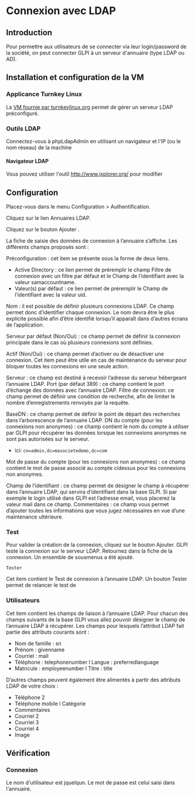 # Connexion avec LDAP

## Introduction

Pour permettre aux utilisateurs de se connecter via leur login/password de la société, on peut connecter GLPI à un serveur d'annuaire (type LDAP ou AD).

## Installation et configuration de la VM

### Applicance Turnkey Linux

La [VM fournie par turnkeylinux.org](https://www.turnkeylinux.org/openldap) permet de gérer un serveur LDAP préconfiguré.


### Outils LDAP

Connectez-vous à phpLdapAdmin en utilisant un navigateur et l'IP (ou le nom réseau) de la machine

#### Navigateur LDAP

Vous pouvez utiliser l'outil http://www.jxplorer.org/ pour modifier

## Configuration

Placez­-vous dans le menu Configuration ­> Authentification.

Cliquez sur le lien Annuaires LDAP.

Cliquez sur le bouton Ajouter .

La fiche de saisie des données de connexion à l’annuaire s’affiche. Les différents champs proposés sont :

Préconfiguration : cet item se présente sous la forme de deux liens.
 -  Active Directory : ce lien permet de préremplir le champ Filtre de connexion avec un filtre par défaut et le Champ de l’identifiant avec la valeur samaccountname.
 - Valeur(s) par défaut : ce lien permet de préremplir le Champ de l’identifiant avec la valeur uid.

Nom : il est possible de définir plusieurs connexions LDAP. Ce champ permet donc d’identifier chaque connexion. Le nom devra être le plus explicite possible afin d’être identifié lorsqu’il apparaît dans d’autres écrans de l’application.

Serveur par défaut (Non/Oui) : ce champ permet de définir la connexion principale dans le cas où plusieurs connexions sont définies.

Actif (Non/Oui) : ce champ permet d’activer ou de désactiver une connexion. Cet item peut être utile en cas de maintenance du serveur pour bloquer toutes les connexions en une seule action.

Serveur : ce champ est destiné à recevoir l’adresse du serveur hébergeant l’annuaire LDAP. Port (par défaut 389) : ce champ contient le port d’échange des données avec l’annuaire LDAP.
Filtre de connexion: ce champ permet de définir une condition de recherche, afin de limiter le nombre d’enregistrements renvoyés par la requête.

BaseDN : ce champ permet de définir le point de départ des recherches dans l’arborescence de l’annuaire LDAP. DN du compte (pour les connexions non anonymes) : ce champ contient le nom du compte à utiliser par GLPI pour récupérer les données lorsque les connexions anonymes ne sont pas autorisées sur le serveur.

 - ici: `cn=admin,dc=masocietedemo,dc=com`


Mot de passe du compte (pour les connexions non anonymes) : ce champ contient le mot de passe associé au compte ci­dessus pour les connexions non anonymes.

Champ de l’identifiant : ce champ permet de désigner le champ à récupérer dans l’annuaire LDAP, qui servira d’identifiant dans la base GLPI. Si par exemple le login utilisé dans GLPI est l’adresse email, vous placerez la valeur mail dans ce champ.
Commentaires : ce champ vous permet d’ajouter toutes les informations que vous jugez nécessaires en vue d’une maintenance ultérieure.

### Test

Pour valider la création de la connexion, cliquez sur le bouton Ajouter. GLPI teste la connexion sur le serveur LDAP.
Retournez dans la fiche de la connexion. Un ensemble de sous­menus a été ajouté.

`Tester`

   Cet item contient le Test de connexion à l’annuaire LDAP. Un bouton Tester permet de relancer le test de



### Utilisateurs

Cet item contient les champs de liaison à l’annuaire LDAP. Pour chacun des champs suivants de la base GLPI vous allez pouvoir désigner le champ de l’annuaire LDAP à récupérer.
Les champs pour lesquels l’attribut LDAP fait partie des attributs courants sont :

 - Nom de famille : sn
 - Prénom : givenname
 - Courriel : mail
 - Téléphone : telephonenumber l Langue : preferredlanguage
 - Matricule : employeenumber l Titre : title


D’autres champs peuvent également être alimentés à partir des attributs LDAP de votre choix :

 - Téléphone 2
 - Téléphone mobile l Catégorie
 - Commentaires
 - Courriel 2
 - Courriel 3
 - Courriel 4
 - Image


## Vérification
### Connexion

Le nom d'utilisateur est jquelqun. Le mot de passe est celui saisi dans l'annuaire.
